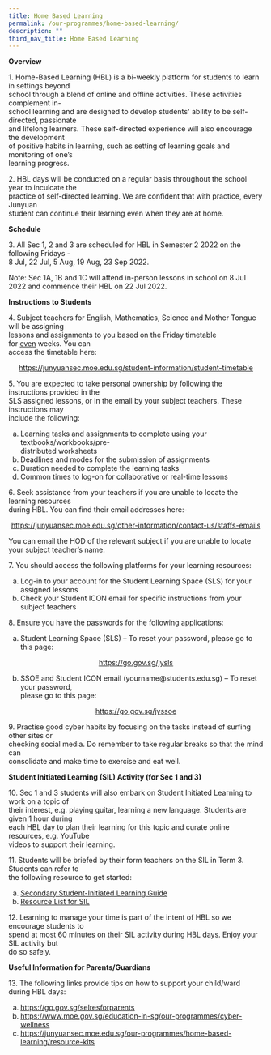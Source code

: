 ```yaml
---
title: Home Based Learning
permalink: /our-programmes/home-based-learning/
description: ""
third_nav_title: Home Based Learning
---
```

<p><strong>Overview</strong></p>
<p>1. Home-Based Learning (HBL) is a bi-weekly platform for students to learn in settings beyond<br /> school through a blend of online and offline&nbsp;activities. These activities complement in-<br /> school learning and are designed&nbsp;to&nbsp;develop students' ability to be self-directed, passionate<br /> and lifelong learners. These self-directed experience will also encourage the development<br /> of positive habits in learning, such as setting of learning goals and monitoring of one&rsquo;s<br /> learning progress.</p>
<p>2. HBL days will be conducted on a regular basis throughout the school year to inculcate the<br /> practice of self-directed learning. We are confident that with practice, every Junyuan<br /> student can continue their learning even when they are at home.&nbsp;</p>
<p><strong>Schedule</strong></p>
<p>3. All Sec 1, 2 and 3 are scheduled for HBL in Semester 2 2022 on the following Fridays -<br /> 8 Jul, 22 Jul, 5 Aug, 19 Aug, 23 Sep 2022.</p>
<p>Note: Sec 1A, 1B and 1C will attend in-person lessons in school on 8 Jul 2022 and commence their HBL on 22 Jul 2022.&nbsp;</p>
<p><strong>Instructions to Students</strong></p>
<p>4. Subject teachers for English, Mathematics, Science and Mother Tongue will be assigning<br /> lessons and assignments to you based on the Friday timetable for&nbsp;<u>even</u>&nbsp;weeks. You can<br /> access the timetable here:&nbsp;</p>
<p style="text-align: center;"><u><a href="/student-information/student-timetable" target="">https://junyuansec.moe.edu.sg/student-information/student-timetable</a></u></p>
<p>5. You are expected to take personal ownership by&nbsp;following the instructions provided in the<br />SLS assigned lessons, or in the email by your subject teachers. These instructions may<br />include the following:</p>
<ol style="list-style-type: lower-alpha;">
<li>Learning tasks and assignments to complete using your textbooks/workbooks/pre-<br />distributed worksheets</li>
<li>Deadlines and modes for the submission of assignments</li>
<li>Duration needed to complete the learning tasks</li>
<li>Common times to log-on for collaborative or real-time lessons</li>
</ol>
<p>6. Seek assistance from your teachers if you are unable to locate the learning resources<br />during HBL. You can find their email addresses here:-</p>
<p style="text-align: center;"><a href="/other-information/contact-us/staffs-emails" target=""><u>https://junyuansec.moe.edu.sg/other-information/contact-us/staffs-emails</u></a></p>
<p>You can email the HOD of the relevant subject if you are unable to locate your subject teacher&rsquo;s name.&nbsp;</p>
<p>7. You should access the following platforms for your learning resources:</p>
<ol style="list-style-type: lower-alpha;">
<li>Log-in to your account for the Student Learning Space (SLS) for your assigned lessons</li>
<li>Check your Student ICON email for specific instructions from your subject teachers&nbsp;</li>
</ol>
<p>8. Ensure you have the passwords for the following applications:</p>
<ol style="list-style-type: lower-alpha;">
<li>Student Learning Space (SLS) &ndash; To reset your password, please go to this page:&nbsp;</li>
</ol>
<p style="text-align: center;"><a href="https://go.gov.sg/jysls" target="_blank" rel="noopener"><u>https://go.gov.sg/jysls</u></a></p>
<ol style="list-style-type: lower-alpha;" start="2">
<li>SSOE and Student ICON email (yourname@students.edu.sg) &ndash; To reset your password,<br />please go to this page:</li>
</ol>
<p style="text-align: center;"><a href="https://go.gov.sg/jyssoe" target="_blank" rel="noopener"><u>https://go.gov.sg/jyssoe</u></a></p>
<p>9. Practise good cyber habits by focusing on the tasks instead of surfing other sites or<br />checking social media. Do remember to take regular breaks so that the mind can<br />consolidate and make time to exercise and eat well.</p>
<p><strong>Student Initiated Learning (SIL) Activity (for Sec 1 and 3)</strong></p>
<p>10. Sec 1 and 3 students will also embark on Student Initiated Learning to work on a topic of<br />their interest, e.g. playing guitar, learning a new language. Students are given 1 hour during<br />each HBL day to plan their learning for this topic and curate online resources, e.g. YouTube<br />videos to support their learning.&nbsp;</p>
<p>11. Students will be briefed by their form teachers on the SIL in Term 3. Students can refer to<br />the following resource to get started:</p>
<ol style="list-style-type: lower-alpha;">
<li><a href="/files/3.%20Secondary%20Student-Initiated%20Learning%20Guide.pdf" target="_blank" rel="noopener"><u>Secondary Student-Initiated Learning Guide</u></a></li>
<li><a href="/files/3a.%20Resource%20List%20for%20SIL.pdf" target="_blank" rel="noopener"><u>Resource List for SIL</u></a>&nbsp;&nbsp;</li>
</ol>
<p>12. Learning to manage your time is part of the intent of HBL so we encourage students to<br />spend at most 60 minutes on their SIL activity during HBL days. Enjoy your SIL activity but<br />do so safely.</p>
<p><strong>Useful Information for Parents/Guardians</strong></p>
<p>13. The following links provide tips on how to support your child/ward during HBL days:</p>
<ol style="list-style-type: lower-alpha;">
<li><u><a href="https://go.gov.sg/selresforparents">https://go.gov.sg/selresforparents</a></u></li>
<li><u><a href="https://www.moe.gov.sg/education-in-sg/our-programmes/cyber-wellness" target="_blank" rel="noopener">https://www.moe.gov.sg/education-in-sg/our-programmes/cyber-wellness</a></u></li>
<li><a href="/our-programmes/home-based-learning/resource-kits" target=""><u>https://junyuansec.moe.edu.sg/our-programmes/home-based-learning/resource-kits</u></a></li>
</ol>